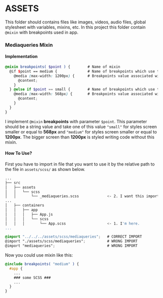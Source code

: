 # ASSETS

This folder should contains files like images, videos, audio files, global stylesheet with variables, mixins, etc. 
In this project this folder contain `@mixin` with breakpoints used in app. 

### Mediaqueries Mixin

#### Implementation

```SCSS
@mixin breakpoints( $point ) {        # Name of mixin
  @if $point == medium {              # Name of breakpoints which use to link breakpoints values
    @media (max-width: 1200px) {      # Breakpoints value associated with name
      @content;
    }
  } @else if $point == small {        # Name of breakpoints which use to link breakpoints values
    @media (max-width: 568px) {       # Breakpoints value associated with name
      @content;
    }
  }
}
```
I implement `@mixin` <b>breakpoints</b> with parameter `$point`. This parameter should be a string value and take
one of this value `"small"` for styles screen smaller or equal to <b>568px</b> and `"medium"` for styles screen smaller or equal to <b>1200px</b>.
The bigger screen than <b>1200px</b> is styled writing code without this mixin.

#### How To Use?

First you have to import in file that you want to use it by the relative path to the file in `assets/scss/` as shown below.

```BASH
...
├── src
│   ├── assets
│   │   └── scss
│   │       └── _mediaqueries.scss             <- 2. I want this import.
...
│   ├── containers
│   │   ├── app
│   │   │   ├── App.js
│   │   │   └── scss
│   │   │       └── App.scss                   <- 1. I'm here.
...
```
```SCSS
@import "../../../assets/scss/mediaqueries";   # CORRECT IMPORT
@import "./assets/scss/mediaqueries";          # WRONG IMPORT
@import "mediaqueries";                        # WRONG IMPORT
```

Now you could use mixin like this:

```SCSS
@include breakpoints( "medium" ) {
  #app {
    ...
    ### some SCSS ###
    ...
  }
}
```
